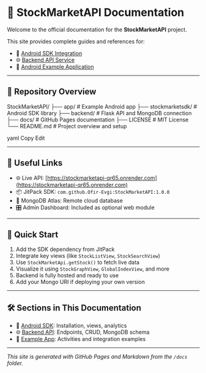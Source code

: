 # 📘 StockMarketAPI Documentation

Welcome to the official documentation for the **StockMarketAPI** project.

This site provides complete guides and references for:

- 🧩 [Android SDK Integration](sdk.md)
- 🌐 [Backend API Service](api.md)
- 📱 [Android Example Application](example-app.md)

---

## 📂 Repository Overview

StockMarketAPI/
├── app/ # Example Android app
├── stockmarketsdk/ # Android SDK library
├── backend/ # Flask API and MongoDB connection
├── docs/ # GitHub Pages documentation
├── LICENSE # MIT License
└── README.md # Project overview and setup

yaml
Copy
Edit

---

## 🔗 Useful Links

- 🌐 Live API: [https://stockmarketapi-qr65.onrender.com](https://stockmarketapi-qr65.onrender.com)
- 📦 JitPack SDK: `com.github.Ofir-Evgi:StockMarketAPI:1.0.0`
- 📁 MongoDB Atlas: Remote cloud database
- 🎛️ Admin Dashboard: Included as optional web module

---

## 🚀 Quick Start

1. Add the SDK dependency from JitPack
2. Integrate key views (like `StockListView`, `StockSearchView`)
3. Use `StockMarketApi.getStock()` to fetch live data
4. Visualize it using `StockGraphView`, `GlobalIndexView`, and more
5. Backend is fully hosted and ready to use
6. Add your Mongo URI if deploying your own version

---

## 🛠 Sections in This Documentation

- 📱 [Android SDK](sdk.md): Installation, views, analytics
- 🌐 [Backend API](api.md): Endpoints, CRUD, MongoDB schema
- 📱 [Example App](example-app.md): Activities and integration examples

---

_This site is generated with GitHub Pages and Markdown from the `/docs` folder._

